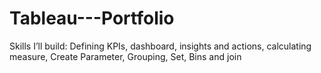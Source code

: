 # Tableau---Portfolio
Skills I’ll build: Defining KPIs,  dashboard, insights and actions, calculating measure, Create Parameter, Grouping, Set, Bins and join
